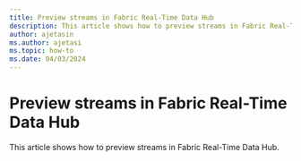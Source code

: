 ```yaml
---
title: Preview streams in Fabric Real-Time Data Hub
description: This article shows how to preview streams in Fabric Real-Time Data Hub.
author: ajetasin
ms.author: ajetasi
ms.topic: how-to
ms.date: 04/03/2024
---
```


# Preview streams in Fabric Real-Time Data Hub
This article shows how to preview streams in Fabric Real-Time Data Hub.
